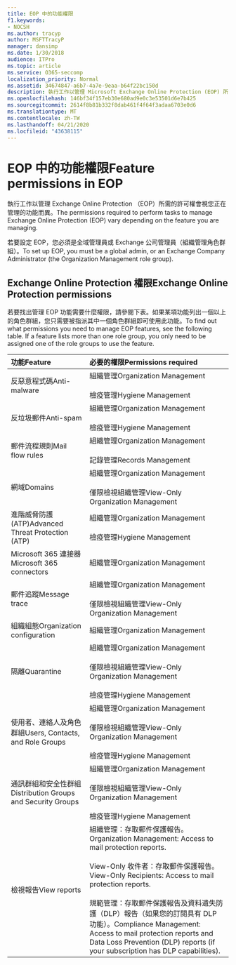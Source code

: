 ```yaml
---
title: EOP 中的功能權限
f1.keywords:
- NOCSH
ms.author: tracyp
author: MSFTTracyP
manager: dansimp
ms.date: 1/30/2018
audience: ITPro
ms.topic: article
ms.service: O365-seccomp
localization_priority: Normal
ms.assetid: 34674847-a6b7-4a7e-9eaa-b64f22bc150d
description: 執行工作以管理 Microsoft Exchange Online Protection (EOP) 所需的權限會視您正在管理的功能而異。
ms.openlocfilehash: 146bf34f157eb30e680ad9e0c3e53501d6e7b425
ms.sourcegitcommit: 2614f8b81b332f8dab461f4f64f3adaa6703e0d6
ms.translationtype: MT
ms.contentlocale: zh-TW
ms.lasthandoff: 04/21/2020
ms.locfileid: "43638115"
---
```

# <a name="feature-permissions-in-eop"></a><span data-ttu-id="c0b88-103">EOP 中的功能權限</span><span class="sxs-lookup"><span data-stu-id="c0b88-103">Feature permissions in EOP</span></span>

<span data-ttu-id="c0b88-104">執行工作以管理 Exchange Online Protection （EOP）所需的許可權會視您正在管理的功能而異。</span><span class="sxs-lookup"><span data-stu-id="c0b88-104">The permissions required to perform tasks to manage Exchange Online Protection (EOP) vary depending on the feature you are managing.</span></span>

<span data-ttu-id="c0b88-105">若要設定 EOP，您必須是全域管理員或 Exchange 公司管理員（組織管理角色群組）。</span><span class="sxs-lookup"><span data-stu-id="c0b88-105">To set up EOP, you must be a global admin, or an Exchange Company Administrator (the Organization Management role group).</span></span>

## <a name="exchange-online-protection-permissions"></a><span data-ttu-id="c0b88-106">Exchange Online Protection 權限</span><span class="sxs-lookup"><span data-stu-id="c0b88-106">Exchange Online Protection permissions</span></span>

<span data-ttu-id="c0b88-p101">若要找出管理 EOP 功能需要什麼權限，請參閱下表。如果某項功能列出一個以上的角色群組，您只需要被指派其中一個角色群組即可使用此功能。</span><span class="sxs-lookup"><span data-stu-id="c0b88-p101">To find out what permissions you need to manage EOP features, see the following table. If a feature lists more than one role group, you only need to be assigned one of the role groups to use the feature.</span></span>

|<span data-ttu-id="c0b88-109">**功能**</span><span class="sxs-lookup"><span data-stu-id="c0b88-109">**Feature**</span></span>|<span data-ttu-id="c0b88-110">**必要的權限**</span><span class="sxs-lookup"><span data-stu-id="c0b88-110">**Permissions required**</span></span>|
|:-----|:-----|
|<span data-ttu-id="c0b88-111">反惡意程式碼</span><span class="sxs-lookup"><span data-stu-id="c0b88-111">Anti-malware</span></span>|<span data-ttu-id="c0b88-112">組織管理</span><span class="sxs-lookup"><span data-stu-id="c0b88-112">Organization Management</span></span> <br/><br/> <span data-ttu-id="c0b88-113">檢疫管理</span><span class="sxs-lookup"><span data-stu-id="c0b88-113">Hygiene Management</span></span>|
|<span data-ttu-id="c0b88-114">反垃圾郵件</span><span class="sxs-lookup"><span data-stu-id="c0b88-114">Anti-spam</span></span>|<span data-ttu-id="c0b88-115">組織管理</span><span class="sxs-lookup"><span data-stu-id="c0b88-115">Organization Management</span></span> <br/><br/> <span data-ttu-id="c0b88-116">檢疫管理</span><span class="sxs-lookup"><span data-stu-id="c0b88-116">Hygiene Management</span></span>|
|<span data-ttu-id="c0b88-117">郵件流程規則</span><span class="sxs-lookup"><span data-stu-id="c0b88-117">Mail flow rules</span></span>|<span data-ttu-id="c0b88-118">組織管理</span><span class="sxs-lookup"><span data-stu-id="c0b88-118">Organization Management</span></span> <br/><br/> <span data-ttu-id="c0b88-119">記錄管理</span><span class="sxs-lookup"><span data-stu-id="c0b88-119">Records Management</span></span>|
|<span data-ttu-id="c0b88-120">網域</span><span class="sxs-lookup"><span data-stu-id="c0b88-120">Domains</span></span>|<span data-ttu-id="c0b88-121">組織管理</span><span class="sxs-lookup"><span data-stu-id="c0b88-121">Organization Management</span></span> <br/><br/> <span data-ttu-id="c0b88-122">僅限檢視組織管理</span><span class="sxs-lookup"><span data-stu-id="c0b88-122">View-Only Organization Management</span></span>|
|<span data-ttu-id="c0b88-123">進階威脅防護 (ATP)</span><span class="sxs-lookup"><span data-stu-id="c0b88-123">Advanced Threat Protection (ATP)</span></span>|<span data-ttu-id="c0b88-124">組織管理</span><span class="sxs-lookup"><span data-stu-id="c0b88-124">Organization Management</span></span> <br/><br/> <span data-ttu-id="c0b88-125">檢疫管理</span><span class="sxs-lookup"><span data-stu-id="c0b88-125">Hygiene Management</span></span>|
|<span data-ttu-id="c0b88-126">Microsoft 365 連接器</span><span class="sxs-lookup"><span data-stu-id="c0b88-126">Microsoft 365 connectors</span></span>|<span data-ttu-id="c0b88-127">組織管理</span><span class="sxs-lookup"><span data-stu-id="c0b88-127">Organization Management</span></span>|
|<span data-ttu-id="c0b88-128">郵件追蹤</span><span class="sxs-lookup"><span data-stu-id="c0b88-128">Message trace</span></span>|<span data-ttu-id="c0b88-129">組織管理</span><span class="sxs-lookup"><span data-stu-id="c0b88-129">Organization Management</span></span> <br/><br/> <span data-ttu-id="c0b88-130">僅限檢視組織管理</span><span class="sxs-lookup"><span data-stu-id="c0b88-130">View-Only Organization Management</span></span>|
|<span data-ttu-id="c0b88-131">組織組態</span><span class="sxs-lookup"><span data-stu-id="c0b88-131">Organization configuration</span></span>|<span data-ttu-id="c0b88-132">組織管理</span><span class="sxs-lookup"><span data-stu-id="c0b88-132">Organization Management</span></span>|
|<span data-ttu-id="c0b88-133">隔離</span><span class="sxs-lookup"><span data-stu-id="c0b88-133">Quarantine</span></span>|<span data-ttu-id="c0b88-134">組織管理</span><span class="sxs-lookup"><span data-stu-id="c0b88-134">Organization Management</span></span> <br/><br/> <span data-ttu-id="c0b88-135">僅限檢視組織管理</span><span class="sxs-lookup"><span data-stu-id="c0b88-135">View-Only Organization Management</span></span> <br/><br/> <span data-ttu-id="c0b88-136">檢疫管理</span><span class="sxs-lookup"><span data-stu-id="c0b88-136">Hygiene Management</span></span>|
|<span data-ttu-id="c0b88-137">使用者、連絡人及角色群組</span><span class="sxs-lookup"><span data-stu-id="c0b88-137">Users, Contacts, and Role Groups</span></span>|<span data-ttu-id="c0b88-138">組織管理</span><span class="sxs-lookup"><span data-stu-id="c0b88-138">Organization Management</span></span> <br/><br/> <span data-ttu-id="c0b88-139">僅限檢視組織管理</span><span class="sxs-lookup"><span data-stu-id="c0b88-139">View-Only Organization Management</span></span> <br/><br/> <span data-ttu-id="c0b88-140">檢疫管理</span><span class="sxs-lookup"><span data-stu-id="c0b88-140">Hygiene Management</span></span>|
|<span data-ttu-id="c0b88-141">通訊群組和安全性群組</span><span class="sxs-lookup"><span data-stu-id="c0b88-141">Distribution Groups and Security Groups</span></span>|<span data-ttu-id="c0b88-142">組織管理</span><span class="sxs-lookup"><span data-stu-id="c0b88-142">Organization Management</span></span> <br/><br/> <span data-ttu-id="c0b88-143">僅限檢視組織管理</span><span class="sxs-lookup"><span data-stu-id="c0b88-143">View-Only Organization Management</span></span> <br/><br/> <span data-ttu-id="c0b88-144">檢疫管理</span><span class="sxs-lookup"><span data-stu-id="c0b88-144">Hygiene Management</span></span>|
|<span data-ttu-id="c0b88-145">檢視報告</span><span class="sxs-lookup"><span data-stu-id="c0b88-145">View reports</span></span>|<span data-ttu-id="c0b88-146">組織管理：存取郵件保護報告。</span><span class="sxs-lookup"><span data-stu-id="c0b88-146">Organization Management: Access to mail protection reports.</span></span> <br/><br/> <span data-ttu-id="c0b88-147">View-Only 收件者：存取郵件保護報告。</span><span class="sxs-lookup"><span data-stu-id="c0b88-147">View-Only Recipients: Access to mail protection reports.</span></span>  <br/><br/> <span data-ttu-id="c0b88-148">規範管理：存取郵件保護報告及資料遺失防護（DLP）報告（如果您的訂閱具有 DLP 功能）。</span><span class="sxs-lookup"><span data-stu-id="c0b88-148">Compliance Management: Access to mail protection reports and Data Loss Prevention (DLP) reports (if your subscription has DLP capabilities).</span></span>|
